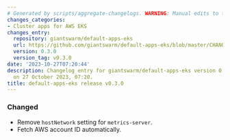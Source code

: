 ```yaml
---
# Generated by scripts/aggregate-changelogs. WARNING: Manual edits to this files will be overwritten.
changes_categories:
- Cluster apps for AWS EKS
changes_entry:
  repository: giantswarm/default-apps-eks
  url: https://github.com/giantswarm/default-apps-eks/blob/master/CHANGELOG.md#030---2023-10-27
  version: 0.3.0
  version_tag: v0.3.0
date: '2023-10-27T07:20:44'
description: Changelog entry for giantswarm/default-apps-eks version 0.3.0, published
  on 27 October 2023, 07:20.
title: default-apps-eks release v0.3.0
---
```


### Changed
- Remove `hostNetwork` setting for `metrics-server`.
- Fetch AWS account ID automatically.
